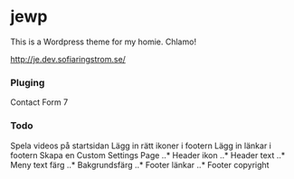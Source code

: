 # jewp
This is a Wordpress theme for my homie. Chlamo!

http://je.dev.sofiaringstrom.se/

### Pluging
Contact Form 7

### Todo

Spela videos på startsidan
Lägg in rätt ikoner i footern
Lägg in länkar i footern
Skapa en Custom Settings Page
..* Header ikon
..* Header text
..* Meny text färg
..* Bakgrundsfärg
..* Footer länkar
..* Footer copyright
